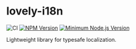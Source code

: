 # lovely-i18n

![CI](https://github.com/Hibanka/lovely-i18n/actions/workflows/ci.yml/badge.svg)
[![NPM Version](https://badgen.net/npm/v/lovely-i18n)](https://npmjs.com/package/lovely-i18n)
[![Minimum Node.js Version](https://badgen.net/npm/node/lovely-i18n)](https://npmjs.com/package/lovely-i18n)

Lightweight library for typesafe localization.
